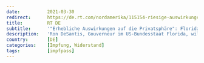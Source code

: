 ```yaml
---
date:          2021-03-30
redirect:      https://de.rt.com/nordamerika/115154-riesige-auswirkungen-auf-privatsphare-florida-will-impfpasse-verbannen/
title:         RT DE
subtitle:      '"Erhebliche Auswirkungen auf die Privatsphäre": Floridas Gouverneur will Impfpässe verbannen'
description:   'Ron DeSantis, Gouverneur im US-Bundesstaat Florida, will Maßnahmen ergreifen, um sogenannte Impfpässe zu verbieten. Er bezeichnet das Konzept als invasiv und unnötig. Währenddessen betätigen sich verschiedene US-Behörden anscheinend als Lobbyisten für das Programm.'
country:       [DE]
categories:    [Impfung, Widerstand]
tags:          [impfpass]
---
```

